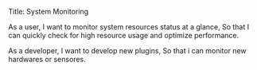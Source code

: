 Title: System Monitoring 

As a user,
I want to monitor system resources status at a glance,
So that I can quickly check for high resource usage and optimize performance.

As a developer,
I want to develop new plugins,
So that i can monitor new hardwares or sensores.
